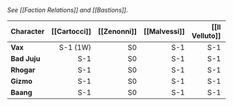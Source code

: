 *See [[Faction Relations]] and [[Bastions]]*.

| Character    | [[Cartocci]] | [[Zenonni]] | [[Malvessi]] | [[Il Velluto]] | [[Luminari]] | [[Cinders]] | [[Monarquia Braliana]] | Minor Faction |
| ------------ | -----------: | ----------: | -----------: | -------------: | -----------: | ----------: | ---------------------: | ------------- |
| **Vax**      |     S-1 (1W) |          S0 |          S-1 |            S-1 |          S-1 |         S-1 |                    S-1 | (Driders?)    |
| **Bad Juju** |          S-1 |          S0 |          S-1 |            S-1 |          S-1 |         S-1 |                    S-1 |               |
| **Rhogar**   |          S-1 |          S0 |          S-1 |            S-1 |          S-1 |         S-1 |                    S-1 |               |
| **Gizmo**    |          S-1 |          S0 |          S-1 |            S-1 |          S-1 |         S-1 |                    S-1 |               |
| **Baang**    |          S-1 |          S0 |          S-1 |            S-1 |          S-1 |         S-1 |                    S-1 |               |
